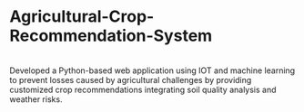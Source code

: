 # Agricultural-Crop-Recommendation-System
<br>
Developed a Python-based web application using IOT and machine learning to prevent losses caused by agricultural challenges by providing customized crop recommendations integrating soil quality analysis and weather risks.